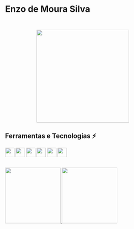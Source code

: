 # Enzo de Moura Silva

</br>

<p align="center">
  <img loading="lazy" src="https://media.giphy.com/media/6lsW1YMkojWrC/giphy.gif" width="300" height="300"/>
</p>

## Ferramentas e Tecnologias ⚡
<img loading="lazy" src="https://cdn.jsdelivr.net/gh/devicons/devicon@latest/icons/html5/html5-original.svg" width="30" height="30" /> <img loading="lazy" src="https://cdn.jsdelivr.net/gh/devicons/devicon@latest/icons/css3/css3-original.svg" width="30" height="30" /> <img loading="lazy" src="https://cdn.jsdelivr.net/gh/devicons/devicon@latest/icons/javascript/javascript-original.svg" width="30" height="30" /> <img loading="lazy" src="https://cdn.jsdelivr.net/gh/devicons/devicon@latest/icons/java/java-original.svg" width="30" height="30" /> <img loading="lazy" src="https://cdn.jsdelivr.net/gh/devicons/devicon@latest/icons/azuresqldatabase/azuresqldatabase-original.svg" width="30" height="30" /> <img loading="lazy" src="https://cdn.jsdelivr.net/gh/devicons/devicon@latest/icons/mysql/mysql-original.svg" width="30" heigth="30" />
          
</br>          
          

<div>
<a href="https://github.com/Enzomoloi">
<img loading="lazy" height="180em" src="https://github-readme-stats.vercel.app/api/top-langs/?username=Enzomoloi&layout=compact&langs_count=7&theme=blue"/>
<img loading="lazy" height="180em" src="https://github-readme-stats.vercel.app/api?username=Enzomoloi&show_icons=true&theme=algolia&include_all_commits=true&count_private=true"/>
</div>


<!--
**Enzomoloi/Enzomoloi** is a ✨ _special_ ✨ repository because its `README.md` (this file) appears on your GitHub profile.

Here are some ideas to get you started:

- 🔭 I’m currently working on ...
- 🌱 I’m currently learning ...
- 👯 I’m looking to collaborate on ...
- 🤔 I’m looking for help with ...
- 💬 Ask me about ...
- 📫 How to reach me: ...
- 😄 Pronouns: ...
- ⚡ Fun fact: ...
-->
